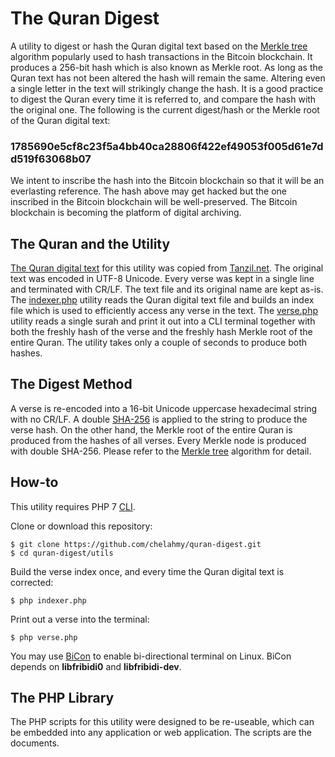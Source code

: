 # The Quran Digest
A utility to digest or hash the Quran digital text based on the [Merkle tree](https://en.wikipedia.org/wiki/Merkle_tree) algorithm popularly used to hash transactions in the Bitcoin blockchain. It produces a 256-bit hash which is also known as Merkle root. As long as the Quran text has not been altered the hash will remain the same. Altering even a single letter in the text will strikingly change the hash. It is a good practice to digest the Quran every time it is referred to, and compare the hash with the original one. The following is the current digest/hash or the Merkle root of the Quran digital text:
### 1785690e5cf8c23f5a4bb40ca28806f422ef49053f005d61e7dd519f63068b07
We intent to inscribe the hash into the Bitcoin blockchain so that it will be an everlasting reference. The hash above may get hacked but the one inscribed in the Bitcoin blockchain will be well-preserved. The Bitcoin blockchain is becoming the platform of digital archiving.

## The Quran and the Utility
[The Quran digital text](utils/quran-uthmani.txt) for this utility was copied from [Tanzil.net](http://tanzil.net/). The original text was encoded in UTF-8 Unicode. Every verse was kept in a single line and terminated with CR/LF. The text file and its original name are kept as-is. The [indexer.php](utils/indexer.php) utility reads the Quran digital text file and builds an index file which is used to efficiently access any verse in the text. The [verse.php](utils/verse.php) utility reads a single surah and print it out into a CLI terminal together with both the freshly hash of the verse and the freshly hash Merkle root of the entire Quran. The utility takes only a couple of seconds to produce both hashes.

## The Digest Method
A verse is re-encoded into a 16-bit Unicode uppercase hexadecimal string with no CR/LF. A double [SHA-256](https://en.wikipedia.org/wiki/SHA-2) is applied to the string to produce the verse hash. On the other hand, the Merkle root of the entire Quran is produced from the hashes of all verses. Every Merkle node is produced with double SHA-256. Please refer to the [Merkle tree](https://en.wikipedia.org/wiki/Merkle_tree) algorithm for detail.

## How-to
This utility requires PHP 7 [CLI](https://en.wikipedia.org/wiki/Command-line_interface).

Clone or download this repository:
```
$ git clone https://github.com/chelahmy/quran-digest.git
$ cd quran-digest/utils
```

Build the verse index once, and every time the Quran digital text is corrected:
```
$ php indexer.php
```

Print out a verse into the terminal:
```
$ php verse.php
```
You may use [BiCon](https://github.com/behdad/bicon) to enable bi-directional terminal on Linux. BiCon depends on **libfribidi0** and **libfribidi-dev**. 

## The PHP Library
The PHP scripts for this utility were designed to be re-useable, which can be embedded into any application or web application. The scripts are the documents.
